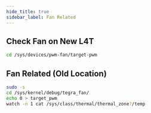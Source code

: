 ```yaml
---
hide_title: true
sidebar_label: Fan Related
---
```


## Check Fan on New L4T

``` bash
cd /sys/devices/pwm-fan/target-pwm
```

## Fan Related (Old Location)

```bash
sudo -s 
cd /sys/kernel/debug/tegra_fan/
echo 0 > target_pwm
watch -n 1 cat /sys/class/thermal/thermal_zone?/temp 
```